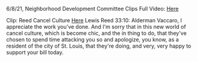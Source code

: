 6/8/21, Neighborhood Development Committee Clips
Full Video: [Here](https://www.youtube.com/watch?v=y6hbuFrj5oM)

Clip: Reed Cancel Culture
[Here](https://twitter.com/StlPoliticClips/status/1402392212235816961?s=20)
Lewis Reed 33:10: Alderman Vaccaro, I appreciate the work you've done. And I'm sorry that in this new world of cancel culture, which is become chic, and the in thing to do, that they've chosen to spend time attacking you so and apologize, you know, as a resident of the city of St. Louis, that they're doing, and very, very happy to support your bill today. 

